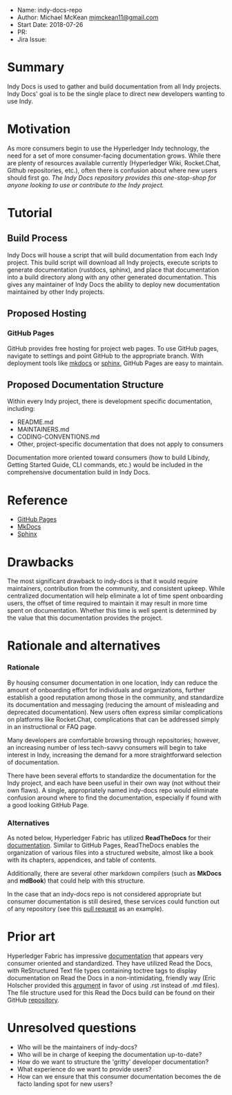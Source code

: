 - Name: indy-docs-repo
- Author: Michael McKean mjmckean11@gmail.com
- Start Date: 2018-07-26
- PR: 
- Jira Issue:

# Summary
[summary]: #summary

Indy Docs is used to gather and build documentation from all Indy projects. Indy Docs' goal is to be the single place to direct new developers wanting to use Indy.

# Motivation
[motivation]: #motivation

As more consumers begin to use the Hyperledger Indy technology, the need for a set of more consumer-facing documentation grows. While there are plenty of resources available currently (Hyperledger Wiki, Rocket.Chat, Github repositories, etc.), often there is confusion about where new users should first go. *The Indy Docs repository provides this one-stop-shop for anyone looking to use or contribute to the Indy project.*

# Tutorial
[tutorial]: #tutorial

## Build Process

Indy Docs will house a script that will build documentation from each Indy project. This build script will download all Indy projects, execute scripts to generate documentation (rustdocs, sphinx), and place that documentation into a build directory along with any other generated documentation. This gives any maintainer of Indy Docs the ability to deploy new documentation maintained by other Indy projects.

## Proposed Hosting

### GitHub Pages

GitHub provides free hosting for project web pages. To use GitHub pages, navigate to settings and point GitHub to the appropriate branch. With deployment tools like [mkdocs](https://www.mkdocs.org/user-guide/deploying-your-docs/#github-pages) or [sphinx](http://www.sphinx-doc.org/en/master/), GitHub Pages are easy to maintain.

## Proposed Documentation Structure

Within every Indy project, there is development specific documentation, including:
- README&#46;md 
- MAINTAINERS&#46;md 
- CODING-CONVENTIONS&#46;md
- Other, project-specific documentation that does not apply to consumers

Documentation more oriented toward consumers (how to build Libindy, Getting Started Guide, CLI commands, etc.) would be included in the comprehensive documentation build in Indy Docs. 

# Reference
[reference]: #reference

- [GitHub Pages](https://pages.github.com/)
- [MkDocs](https://www.mkdocs.org/user-guide/deploying-your-docs/#github-pages)
- [Sphinx](http://www.sphinx-doc.org/en/master/)


# Drawbacks
[drawbacks]: #drawbacks

The most significant drawback to indy-docs is that it would require maintainers, contribution from the community, and consistent upkeep. While centralized documentation will help eliminate a lot of time spent onboarding users, the offset of time required to maintain it may result in more time spent on documentation. Whether this time is well spent is determined by the value that this documentation provides the project.

# Rationale and alternatives
[alternatives]: #alternatives

### Rationale

By housing consumer documentation in one location, Indy can reduce the amount of onboarding effort for individuals and organizations, further establish a good reputation among those in the community, and standardize its documentation and messaging (reducing the amount of misleading and deprecated documentation). New users often express similar complications on platforms like Rocket.Chat, complications that can be addressed simply in an instructional or FAQ page.

Many developers are comfortable browsing through repositories; however, an increasing number of less tech-savvy consumers will begin to take interest in Indy, increasing the demand for a more straightforward selection of documentation.

There have been several efforts to standardize the documentation for the Indy project, and each have been useful in their own way (not without their own flaws). A single, appropriately named indy-docs repo would eliminate confusion around where to find the documentation, especially if found with a good looking GitHub Page.

### Alternatives

As noted below, Hyperledger Fabric has utilized **ReadTheDocs** for their [documentation](https://hyperledger-fabric.readthedocs.io/). Similar to GitHub Pages, ReadTheDocs enables the organization of various files into a structured website, almost like a book with its chapters, appendices, and table of contents.

Additionally, there are several other markdown compilers (such as **MkDocs** and **mdBook**) that could help with this structure.

In the case that an indy-docs repo is not considered appropriate but consumer documentation is still desired, these services could function out of any repository (see this [pull request](https://github.com/hyperledger/indy-sdk/pull/958) as an example).

# Prior art
[prior-art]: #prior-art

Hyperledger Fabric has impressive [documentation](https://hyperledger-fabric.readthedocs.io/) that appears very consumer oriented and standardized. They have utilized Read the Docs, with ReStructured Text file types containing toctree tags to display documentation on Read the Docs in a non-intimidating, friendly way (Eric Holscher provided this [argument](http://ericholscher.com/blog/2016/mar/15/dont-use-markdown-for-technical-docs/) in favor of using .rst instead of .md files). The file structure used for this Read the Docs build can be found on their GitHub [repository](https://github.com/hyperledger/fabric/tree/release-1.2/docs).

# Unresolved questions
[unresolved]: #unresolved-questions

- Who will be the maintainers of indy-docs?
- Who will be in charge of keeping the documentation up-to-date?
- How do we want to structure the 'gritty' developer documentation?
- What experience do we want to provide users?
- How can we ensure that this consumer documentation becomes the de facto landing spot for new users?
